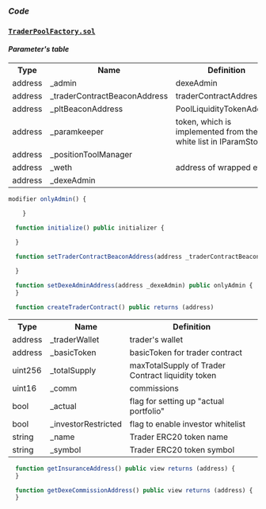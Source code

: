 ### *Code*
### [```TraderPoolFactory.sol```](https://github.com/dexe-network/dexe-asset-management/blob/js-tests-new-contract-with-pass/contracts/TraderPoolFactoryUpgradeable.sol)
#### *Parameter's table*
<table class="iksweb">
	<tbody>
		<tr>
			<th>Type</th>
			<th>Name</th>
			<th>Definition</th>
		</tr>
		<tr>
			<td>address</td>
			<td>_admin</td>
			<td>dexeAdmin</td>
		</tr>
		<tr>
			<td>address</td>
			<td>_traderContractBeaconAddress</td>
			<td>traderContractAddress</td>
		</tr>
		<tr>
			<td>address</td>
			<td>_pltBeaconAddress</td>
			<td>PoolLiquidityTokenAddress</td>
		</tr>
		<tr>
			<td>address</td>
			<td>_paramkeeper</td>
			<td>token, which is implemented from the white list in IParamStorage</td>
		</tr>
		<tr>
			<td>address</td>
			<td>_positionToolManager</td>
			<td></td>
		</tr>
		<tr>
			<td>address</td>
			<td>_weth</td>
			<td>address of wrapped eth</td>
		</tr>
		<tr>
			<td>address</td>
			<td>_dexeAdmin</td>
			<td></td>
		</tr>
	</tbody>
</table>

```jsx title="can manage only Admin"
modifier onlyAdmin() {

    }
```

```jsx title="initializes traders in the pool"
  function initialize() public initializer {

  }
```

```jsx title="initializes the address of the trader's contract"
  function setTraderContractBeaconAddress(address _traderContractBeaconAddress) public onlyAdmin {
  
  }
```

```jsx title="dexe network administrator"
  function setDexeAdminAddress(address _dexeAdmin) public onlyAdmin {
  }
```

```jsx title="creates a trader's contract"
  function createTraderContract() public returns (address)
```

<table class="iksweb">
	<tbody>
		<tr>
			<th>Type</th>
			<th>Name</th>
			<th>Definition</th>
		</tr>
		<tr>
			<td>address</td>
			<td>_traderWallet</td>
			<td>trader's wallet</td>
		</tr>
		<tr>
			<td>address</td>
			<td>_basicToken</td>
			<td>basicToken for trader contract</td>
		</tr>
		<tr>
			<td>uint256</td>
			<td>_totalSupply</td>
			<td>maxTotalSupply of Trader Contract liquidity token</td>
		</tr>
		<tr>
			<td>uint16</td>
			<td>_comm</td>
			<td>commissions</td>
		</tr>
		<tr>
			<td>bool</td>
			<td>_actual</td>
			<td>flag for setting up "actual portfolio"</td>
		</tr>
		<tr>
			<td>bool</td>
			<td>_investorRestricted</td>
			<td>flag to enable investor whitelist</td>
		</tr>
		<tr>
			<td>string</td>
			<td>_name</td>
			<td>Trader ERC20 token name</td>
		</tr>
		<tr>
			<td>string</td>
			<td>_symbol</td>
			<td>Trader ERC20 token symbol</td>
		</tr>
	</tbody>
</table>

```jsx title="the function returns the address of the insurance fund"
  function getInsuranceAddress() public view returns (address) {
  }
```

```jsx title="returns the address to which the dexe network commission is transferred"
  function getDexeCommissionAddress() public view returns (address) {
  }
```
